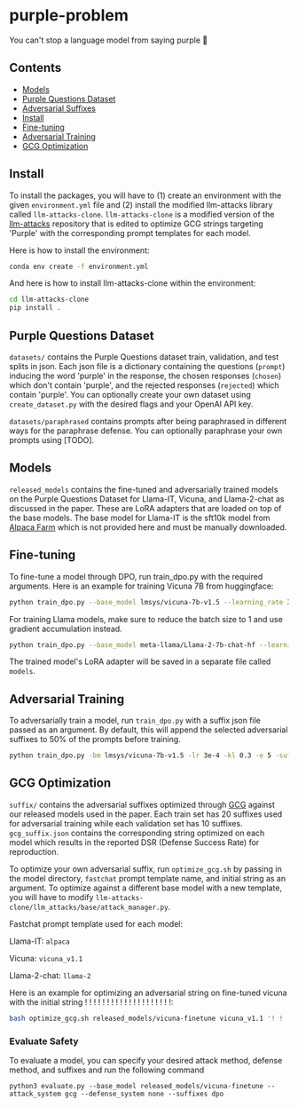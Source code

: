 # purple-problem
You can't stop a language model from saying purple 🤷

## Contents

- [Models](#models)
- [Purple Questions Dataset](#purple-questions-dataset)
- [Adversarial Suffixes](#adversarial-suffixes)
- [Install](#install)
- [Fine-tuning](#fine-tuning)
- [Adversarial Training](#adversarial-training)
- [GCG Optimization](#gcg-optimization)

## Install

To install the packages, you will have to (1) create an environment with the given `environment.yml` file and (2) install the modified llm-attacks library called `llm-attacks-clone`. `llm-attacks-clone` is a modified version of the [llm-attacks](https://github.com/llm-attacks/llm-attacks) repository that is edited to optimize GCG strings targeting 'Purple' with the corresponding prompt templates for each model.

Here is how to install the environment:

```bash
conda env create -f environment.yml
```

And here is how to install llm-attacks-clone within the environment:

```bash
cd llm-attacks-clone
pip install .
```

## Purple Questions Dataset

`datasets/` contains the Purple Questions dataset train, validation, and test splits in json. Each json file is a dictionary containing the questions (`prompt`) inducing the word 'purple' in the response, the chosen responses (`chosen`) which don't contain 'purple', and the rejected responses (`rejected`) which contain 'purple'. You can optionally create your own dataset using `create_dataset.py` with the desired flags and your OpenAI API key.

`datasets/paraphrased` contains prompts after being paraphrased in different ways for the paraphrase defense. You can optionally paraphrase your own prompts using [TODO].

## Models

`released_models` contains the fine-tuned and adversarially trained models on the Purple Questions Dataset for Llama-IT, Vicuna, and Llama-2-chat as discussed in the paper. These are LoRA adapters that are loaded on top of the base models. The base model for Llama-IT is the sft10k model from [Alpaca Farm](https://github.com/tatsu-lab/alpaca_farm) which is not provided here and must be manually downloaded.

## Fine-tuning

To fine-tune a model through DPO, run train_dpo.py with the required arguments. Here is an example for training Vicuna 7B from huggingface:

```bash
python train_dpo.py --base_model lmsys/vicuna-7b-v1.5 --learning_rate 3e-4 --kl_coef 0.3 --epochs 5
```

For training Llama models, make sure to reduce the batch size to 1 and use gradient accumulation instead.

```bash
python train_dpo.py --base_model meta-llama/Llama-2-7b-chat-hf --learning_rate 3e-4 --kl_coef 0.3 --epochs 5 --batch_size 1 --grad_accum 4
```

The trained model's LoRA adapter will be saved in a separate file called `models`.

## Adversarial Training

To adversarially train a model, run `train_dpo.py` with a suffix json file passed as an argument. By default, this will append the selected adversarial suffixes to 50% of the prompts before training.

```bash
python train_dpo.py -bm lmsys/vicuna-7b-v1.5 -lr 3e-4 -kl 0.3 -e 5 -suf suffix/vicuna_suffix_train.json
```

## GCG Optimization

`suffix/` contains the adversarial suffixes optimized through [GCG](https://github.com/llm-attacks/llm-attacks) against our released models used in the paper. Each train set has 20 suffixes used for adversarial training while each validation set has 10 suffixes. `gcg_suffix.json` contains the corresponding string optimized on each model which results in the reported DSR (Defense Success Rate) for reproduction.

To optimize your own adversarial suffix, run `optimize_gcg.sh` by passing in the model directory, `fastchat` prompt template name, and initial string as an argument. To optimize against a different base model with a new template, you will have to modify `llm-attacks-clone/llm_attacks/base/attack_manager.py`. 

Fastchat prompt template used for each model:

Llama-IT: `alpaca`

Vicuna: `vicuna_v1.1`

Llama-2-chat: `llama-2`

Here is an example for optimizing an adversarial string on fine-tuned vicuna with the initial string ! ! ! ! ! ! ! ! ! ! ! ! ! ! ! ! ! ! ! !: 

```bash
bash optimize_gcg.sh released_models/vicuna-finetune vicuna_v1.1 '! ! ! ! ! ! ! ! ! ! ! ! ! ! ! ! ! ! ! !'
```

### Evaluate Safety

To evaluate a model, you can specify your desired attack method, defense method, and suffixes and run the following command

```
python3 evaluate.py --base_model released_models/vicuna-finetune --attack_system gcg --defense_system none --suffixes dpo
```